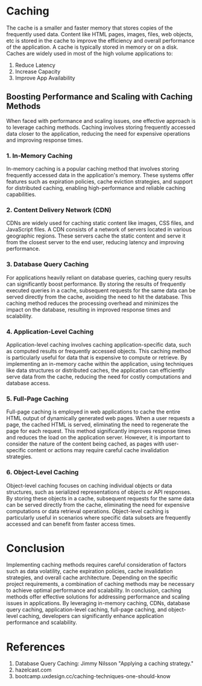 

# Caching
The cache is a smaller and faster memory that stores copies of the frequently used data. Content like HTML pages, images, files, web objects, etc is stored in the cache to improve the efficiency and overall performance of the application.
A cache is typically stored in memory or on a disk.
Caches are widely used in most of the high volume applications to:
1. Reduce Latency
2. Increase Capacity
3. Improve App Availability


## Boosting Performance and Scaling with Caching Methods
When faced with performance and scaling issues, one effective approach is to leverage caching methods. Caching involves storing frequently accessed data closer to the application, reducing the need for expensive operations and improving response times.

### 1. In-Memory Caching
In-memory caching is a popular caching method that involves storing frequently accessed data in the application's memory. These systems offer features such as expiration policies, cache eviction strategies, and support for distributed caching, enabling high-performance and reliable caching capabilities.
### 2. Content Delivery Network (CDN)
CDNs are widely used for caching static content like images, CSS files, and JavaScript files. A CDN consists of a network of servers located in various geographic regions. These servers cache the static content and serve it from the closest server to the end user, reducing latency and improving performance.

### 3. Database Query Caching

For applications heavily reliant on database queries, caching query results can significantly boost performance. By storing the results of frequently executed queries in a cache, subsequent requests for the same data can be served directly from the cache, avoiding the need to hit the database. This caching method reduces the processing overhead and minimizes the impact on the database, resulting in improved response times and scalability.

###  4. Application-Level Caching

Application-level caching involves caching application-specific data, such as computed results or frequently accessed objects. This caching method is particularly useful for data that is expensive to compute or retrieve. By implementing an in-memory cache within the application, using techniques like data structures or distributed caches, the application can efficiently serve data from the cache, reducing the need for costly computations and database access.

### 5. Full-Page Caching

Full-page caching is employed in web applications to cache the entire HTML output of dynamically generated web pages. When a user requests a page, the cached HTML is served, eliminating the need to regenerate the page for each request. This method significantly improves response times and reduces the load on the application server. However, it is important to consider the nature of the content being cached, as pages with user-specific content or actions may require careful cache invalidation strategies.

### 6. Object-Level Caching

Object-level caching focuses on caching individual objects or data structures, such as serialized representations of objects or API responses. By storing these objects in a cache, subsequent requests for the same data can be served directly from the cache, eliminating the need for expensive computations or data retrieval operations. Object-level caching is particularly useful in scenarios where specific data subsets are frequently accessed and can benefit from faster access times.

# Conclusion
Implementing caching methods requires careful consideration of factors such as data volatility, cache expiration policies, cache invalidation strategies, and overall cache architecture. Depending on the specific project requirements, a combination of caching methods may be necessary to achieve optimal performance and scalability.
In conclusion, caching methods offer effective solutions for addressing performance and scaling issues in applications. By leveraging in-memory caching, CDNs, database query caching, application-level caching, full-page caching, and object-level caching, developers can significantly enhance application performance and scalability.

# References
1. Database Query Caching: Jimmy Nilsson "Applying a caching strategy."
2. hazelcast.com
3. bootcamp.uxdesign.cc/caching-techniques-one-should-know